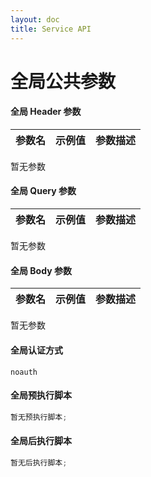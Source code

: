 ```yaml
---
layout: doc
title: Service API
---
```


# 全局公共参数

#### 全局 Header 参数

| 参数名 | 示例值 | 参数描述 |
| ------ | ------ | -------- |


暂无参数

#### 全局 Query 参数

| 参数名 | 示例值 | 参数描述 |
| ------ | ------ | -------- |


暂无参数

#### 全局 Body 参数

| 参数名 | 示例值 | 参数描述 |
| ------ | ------ | -------- |


暂无参数

#### 全局认证方式

```text
noauth
```

#### 全局预执行脚本

```javascript
暂无预执行脚本;
```

#### 全局后执行脚本

```javascript
暂无后执行脚本;
```

<!-- @include: ./files.md -->

<!-- @include: ./users.md -->
